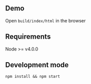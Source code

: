 ## Demo
Open `build/index/html` in the browser

## Requirements
Node >= v4.0.0

## Development mode
`npm install && npm start`
